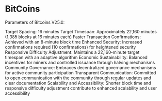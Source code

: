# BitCoins


Parameters of Bitcoins V25.0:

Target Spacing: 16 minutes
Target Timespan: Approximately 22,160 minutes (1,385 blocks at 16 minutes each)
Faster Transaction Confirmations: Achieved with an 8-minute block time
Enhanced Security: Increased confirmations required (10 confirmations) for heightened security
Responsive Difficulty Adjustment: Maintains a 22,160-minute target timespan with an adaptive algorithm
Economic Sustainability: Balanced incentives for miners and controlled issuance through halving mechanisms
Community Governance: Embraces decentralized governance mechanisms for active community participation
Transparent Communication: Committed to open communication with the community through regular updates and clear documentation
Scalability and Accessibility: Shorter block time and responsive difficulty adjustment contribute to enhanced scalability and user accessibility
